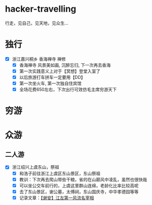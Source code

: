 # hacker-travelling
行走，见自己，见天地，见众生...
# 独行
- [x] 浙江嘉兴桐乡 香海禅寺 禅修
  - [x] 香海禅寺 风景美如画, 沉醉忘归, 下一次再去香海
  - [x] 第一次实践意义上对于【冥想】登堂入室了
  - [x] 以后旅游打车拼车一定要用【DD】
  - [x] 第一次坐火车, 第一次独自住宾馆
  - [x] 全场花费650左右，下次出行可效仿毛主席穷游天下     
# 穷游
# 众游
## 二人游
- [x] 浙江绍兴上虞东山，祭祖
  - [x] 和浩子前往浙江上虞区东山景区，东山祭祖
  - [x] 教训：下次再去爬山带些干粮，省的在山巅风中凌乱，虽然也很快哉
  - [x] 可以坐公交车前行的，上虞这里群山连绵，老龄化比率比较高呢
  - [x] 去了东山景区，谢公墓，太傅祠，东山国庆寺，中华孝德园等等
  - [x] 记录文章：[【谢安】江左第一风流名宰相](https://mp.weixin.qq.com/cgi-bin/home?t=home/index&lang=zh_CN&token=728209025)     
